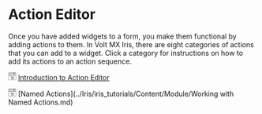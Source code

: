 
# Action Editor

Once you have added widgets to a form, you make them functional by adding actions to them. In Volt MX Iris, there are eight categories of actions that you can add to a widget. Click a category for instructions on how to add its actions to an action sequence.

![](Resources/Marketplace.png) [Introduction to Action Editor](../Iris/iris_tutorials/Content/Module/action_editor.md)

![](Resources/Marketplace.png) [Named Actions](../Iris/iris_tutorials/Content/Module/Working with Named Actions.md)
